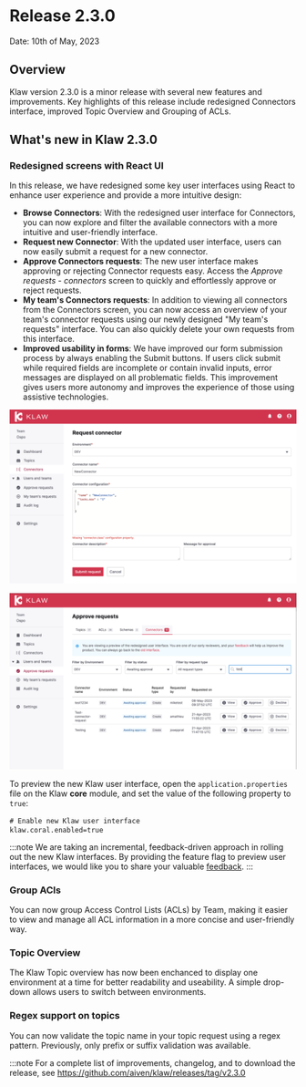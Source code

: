 # Release 2.3.0

Date: 10th of May, 2023

## Overview

Klaw version 2.3.0 is a minor release with several new features and
improvements. Key highlights of this release include redesigned
Connectors interface, improved Topic Overview and Grouping of ACLs.

## What's new in Klaw 2.3.0

### Redesigned screens with React UI

In this release, we have redesigned some key user interfaces using React
to enhance user experience and provide a more intuitive design:

-   **Browse Connectors**: With the redesigned user interface for
    Connectors, you can now explore and filter the available connectors
    with a more intuitive and user-friendly interface.
-   **Request new Connector**: With the updated user interface, users
    can now easily submit a request for a new connector.
-   **Approve Connectors requests**: The new user interface makes
    approving or rejecting Connector requests easy. Access the *Approve
    requests - connectors* screen to quickly and effortlessly approve or
    reject requests.
-   **My team's Connectors requests**: In addition to viewing all
    connectors from the Connectors screen, you can now access an
    overview of your team's connector requests using our newly designed
    \"My team's requests\" interface. You can also quickly delete your
    own requests from this interface.
-   **Improved usability in forms**: We have improved our form
    submission process by always enabling the Submit buttons. If users
    click submit while required fields are incomplete or contain invalid
    inputs, error messages are displayed on all problematic fields. This
    improvement gives users more autonomy and improves the experience of
    those using assistive technologies.

![image](../../static/images/release-230-react-ui.png)

![image](../../static/images/release-230-react-ui-approvals.png)

To preview the new Klaw user interface, open the
`application.properties` file on the Klaw **core** module, and set the
value of the following property to `true`:

    # Enable new Klaw user interface
    klaw.coral.enabled=true

:::note
We are taking an incremental, feedback-driven approach in rolling out
the new Klaw interfaces. By providing the feature flag to preview user
interfaces, we would like you to share your valuable
[feedback](https://github.com/aiven/klaw/issues/new?assignees=&labels=&template=03_feature.md).
:::

### Group ACls

You can now group Access Control Lists (ACLs) by Team, making it easier
to view and manage all ACL information in a more concise and
user-friendly way.

### Topic Overview

The Klaw Topic overview has now been enchanced to display one
environment at a time for better readability and useability. A simple
drop-down allows users to switch between environments.

### Regex support on topics

You can now validate the topic name in your topic request using a regex
pattern. Previously, only prefix or suffix validation was available.

:::note
For a complete list of improvements, changelog, and to download the
release, see <https://github.com/aiven/klaw/releases/tag/v2.3.0>

